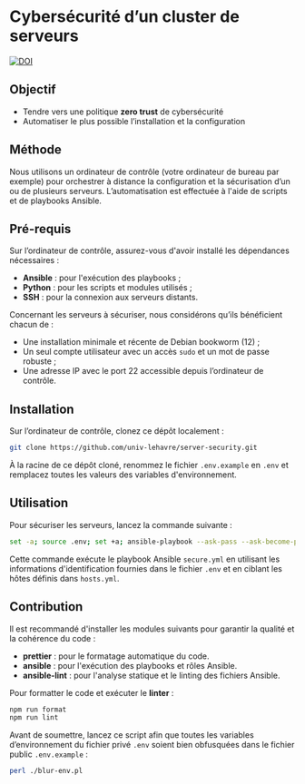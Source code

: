 # Cybersécurité d’un **cluster** de serveurs

[![DOI](https://zenodo.org/badge/1046248953.svg)](https://doi.org/10.5281/zenodo.16983614)

## Objectif

- Tendre vers une politique **zero trust** de cybersécurité
- Automatiser le plus possible l’installation et la configuration

## Méthode

Nous utilisons un ordinateur de contrôle (votre ordinateur de bureau par exemple) pour orchestrer à distance la configuration et la sécurisation d’un ou de plusieurs serveurs. L’automatisation est effectuée à l'aide de scripts et de playbooks Ansible.

## Pré-requis

Sur l’ordinateur de contrôle, assurez-vous d'avoir installé  les dépendances nécessaires :

- **Ansible** : pour l'exécution des playbooks ;
- **Python** : pour les scripts et modules utilisés ;
- **SSH** : pour la connexion aux serveurs distants.

Concernant les serveurs à sécuriser, nous considérons qu’ils bénéficient chacun de :

- Une installation minimale et récente de Debian bookworm (12) ;
- Un seul compte utilisateur avec un accès `sudo` et un mot de passe robuste ;
- Une adresse IP avec le port 22 accessible depuis l’ordinateur de contrôle.

## Installation

Sur l’ordinateur de contrôle, clonez ce dépôt localement :

```bash
git clone https://github.com/univ-lehavre/server-security.git
```

À la racine de ce dépôt cloné, renommez le fichier `.env.example` en `.env` et remplacez toutes les valeurs des variables d'environnement.

## Utilisation

Pour sécuriser les serveurs, lancez la commande suivante :

```bash
set -a; source .env; set +a; ansible-playbook --ask-pass --ask-become-pass --inventory hosts.yml secure.yml
```

Cette commande exécute le playbook Ansible `secure.yml` en utilisant les informations d'identification fournies dans le fichier `.env` et en ciblant les hôtes définis dans `hosts.yml`.

## Contribution

Il est recommandé d'installer les modules suivants pour garantir la qualité et la cohérence du code :

- **prettier** : pour le formatage automatique du code.
- **ansible** : pour l'exécution des playbooks et rôles Ansible.
- **ansible-lint** : pour l'analyse statique et le linting des fichiers Ansible.

Pour formatter le code et exécuter le **linter** :

```bash
npm run format
npm run lint
```

Avant de soumettre, lancez ce script afin que toutes les variables d’environnement du fichier privé `.env` soient bien obfusquées dans le fichier public `.env.example` :

```bash
perl ./blur-env.pl
```
